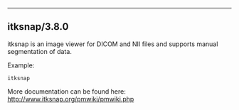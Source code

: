 
----------------------------------
## itksnap/3.8.0 ##
itksnap is an image viewer for DICOM and NII files and supports manual segmentation of data.


Example:
```
itksnap
```

More documentation can be found here: http://www.itksnap.org/pmwiki/pmwiki.php